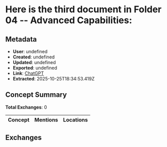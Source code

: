 # Here is the third document in **Folder 04 -- Advanced Capabilities**:

## Metadata

- **User**: undefined
- **Created**: undefined
- **Updated**: undefined
- **Exported**: undefined
- **Link**: [ChatGPT](undefined)
- **Extracted**: 2025-10-25T18:34:53.419Z

## Concept Summary

**Total Exchanges**: 0

| Concept | Mentions | Locations |
|---------|----------|----------|

## Exchanges

